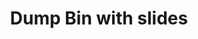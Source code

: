 ---
ee_id_thing: '4357'
site: '1'
type: '2'
inv_num: 2016-058
add_credit:
url: 2016-058-dump-bin-with-slides
title: Dump Bin with slides
year: '2016'
display_year: '2016'
medium: Palay Display Industries folding dump table, Fuck Negativity Slides (SRF-032)
dims: 30.75 x 47 x 24 in
pitch:
ps:
live_url:
youtube:
related_code:
imgs: dunks-slides-2016-058-full-database-ih.jpg
subheading:
download:
commission:
related: "[4305] [2015-164-fuck-negativity-slides-srf-032] 2015-164 Fuck Negativity
  Slides (SRF-032)"
layout: things-i-made
---